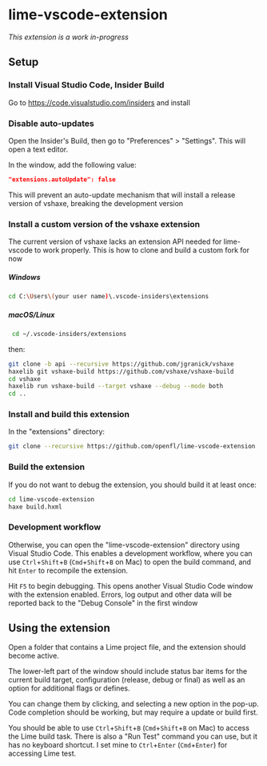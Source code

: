 # lime-vscode-extension

_This extension is a work in-progress_

## Setup

### Install Visual Studio Code, Insider Build
 
Go to https://code.visualstudio.com/insiders and install
 
### Disable auto-updates

Open the Insider's Build, then go to "Preferences" > "Settings". This will open a text editor.

In the window, add the following value:

```json
"extensions.autoUpdate": false
```

This will prevent an auto-update mechanism that will install a release version of vshaxe, breaking the development version
 
### Install a custom version of the vshaxe extension

The current version of vshaxe lacks an extension API needed for lime-vscode to work properly. This is how to clone and build a custom fork for now 

##### Windows

```bash
cd C:\Users\(your user name)\.vscode-insiders\extensions
```

##### macOS/Linux

```bash
 cd ~/.vscode-insiders/extensions
```

then:

```bash
git clone -b api --recursive https://github.com/jgranick/vshaxe
haxelib git vshaxe-build https://github.com/vshaxe/vshaxe-build
cd vshaxe
haxelib run vshaxe-build --target vshaxe --debug --mode both
cd ..
```

### Install and build this extension

In the "extensions" directory:

```bash
git clone --recursive https://github.com/openfl/lime-vscode-extension
```

### Build the extension

If you do not want to debug the extension, you should build it at least once:

```bash
cd lime-vscode-extension
haxe build.hxml
```

### Development workflow

Otherwise, you can open the "lime-vscode-extension" directory using Visual Studio Code. This enables a development workflow, where you can use `Ctrl`+`Shift`+`B` (`Cmd`+`Shift`+`B` on Mac) to open the build command, and hit `Enter` to recompile the extension.

Hit `F5` to begin debugging. This opens another Visual Studio Code window with the extension enabled. Errors, log output and other data will be reported back to the "Debug Console" in the first window

## Using the extension

Open a folder that contains a Lime project file, and the extension should become active.

The lower-left part of the window should include status bar items for the current build target, configuration (release, debug or final) as well as an option for additional flags or defines.

You can change them by clicking, and selecting a new option in the pop-up. Code completion should be working, but may require a update or build first.

You should be able to use `Ctrl`+`Shift`+`B` (`Cmd`+`Shift`+`B` on Mac) to access the Lime build task. There is also a "Run Test" command you can use, but it has no keyboard shortcut. I set mine to `Ctrl`+`Enter` (`Cmd`+`Enter`) for accessing Lime test.
